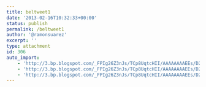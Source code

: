 ```yaml
---
title: beltweet1
date: '2013-02-16T10:32:33+00:00'
status: publish
permalink: /beltweet1
author: '@ramonsuarez'
excerpt: ''
type: attachment
id: 306
auto_import:
    - 'http://3.bp.blogspot.com/_FPIg26Z3nJs/TCp8UqtcHII/AAAAAAAAEEs/D2JQZqxfliw/s1600/beltweet1.jpg'
    - 'http://3.bp.blogspot.com/_FPIg26Z3nJs/TCp8UqtcHII/AAAAAAAAEEs/D2JQZqxfliw/s1600/beltweet1.jpg'
    - 'http://3.bp.blogspot.com/_FPIg26Z3nJs/TCp8UqtcHII/AAAAAAAAEEs/D2JQZqxfliw/s1600/beltweet1.jpg'
---
```

<!DOCTYPE html PUBLIC "-//W3C//DTD HTML 4.0 Transitional//EN" "http://www.w3.org/TR/REC-html40/loose.dtd">
<?xml encoding="UTF-8">
